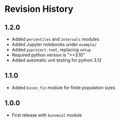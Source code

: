 # Revision History
## 1.2.0
- Added `percentiles` and `intervals` modules
- Added Jupyter notebooks under `example/`
- Added `pyproject.toml`, replacing `setup`
- Required python version is ">=3.10"
- Added automatic unit testing for python 3.12 

## 1.1.0
- Added `binon_fin` module for finite population sizes

## 1.0.0
- First release with `binomial` module

